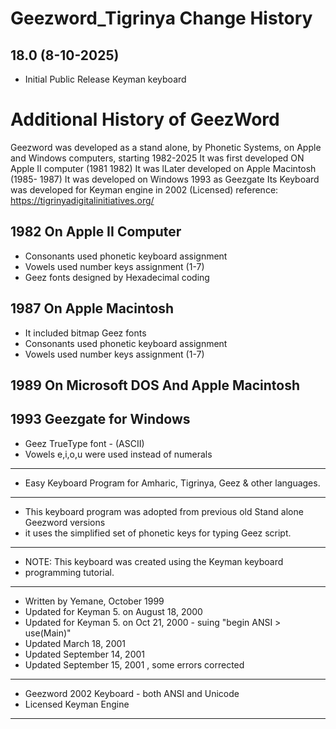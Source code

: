 Geezword_Tigrinya Change History
=========================
18.0 (8-10-2025)
--------------------------
* Initial Public Release Keyman keyboard

Additional History of GeezWord 
==========================
Geezword was developed as a stand alone, by Phonetic Systems, on Apple and Windows computers, starting 1982-2025
It was first developed ON Apple II computer (1981 1982)
It was 
lLater developed on Apple Macintosh (1985- 1987)
It was developed on Windows 1993 as Geezgate
Its Keyboard was developed for Keyman engine in 2002 (Licensed)
reference: https://tigrinyadigitalinitiatives.org/

1982 On Apple II Computer
-------------------
* Consonants used phonetic keyboard assignment
* Vowels used number keys assignment (1-7)
* Geez fonts designed by Hexadecimal coding 

1987 On Apple Macintosh
-------------------
* It included bitmap Geez fonts
* Consonants used phonetic keyboard assignment
* Vowels used number keys assignment (1-7)

1989 On Microsoft DOS And Apple Macintosh
-------------------

1993 Geezgate for Windows
-------------------
* Geez TrueType font - (ASCII)
* Vowels e,i,o,u were used instead of numerals
-------------------

* Easy Keyboard Program  for Amharic, Tigrinya, Geez & other languages.


***************************************************************** 
* This keyboard program was adopted from previous old Stand alone Geezword versions
* it uses the simplified set of phonetic keys for typing Geez script.
****************************************************************** 
* NOTE: This keyboard was created using the Keyman keyboard
* programming tutorial.
******************************************************************

* Written by Yemane, October 1999
* Updated for Keyman 5. on August 18, 2000
* Updated for Keyman 5. on Oct 21, 2000 - suing "begin ANSI > use(Main)"
* Updated March 18, 2001
* Updated September 14, 2001
* Updated September 15, 2001 , some errors corrected

--------------------
* Geezword 2002 Keyboard - both ANSI and Unicode
* Licensed Keyman Engine
--------------------
